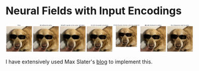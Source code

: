 # Neural Fields with Input Encodings

<div style="display: flex; justify-content: space-between;">
    <div style="flex: 1; text-align: center;">
        <img src="assets/output1.png" alt="Image 1" style="max-width: 100%; height: auto;" />
    </div>
    <div style="flex: 1; text-align: center;">
        <img src="assets/output2.png" alt="Image 2" style="max-width: 100%; height: auto;" />
    </div>
    <div style="flex: 1; text-align: center;">
        <img src="assets/output3.png" alt="Image 3" style="max-width: 100%; height: auto;" />
    </div>
    <div style="flex: 1; text-align: center;">
        <img src="assets/output4.png" alt="Image 4" style="max-width: 100%; height: auto;" />
    </div>
    <div style="flex: 1; text-align: center;">
        <img src="assets/output5.png" alt="Image 5" style="max-width: 100%; height: auto" />
    </div>
    <div style="flex: 1; text-align: center;">
        <img src="assets/output6.png" alt="Image 6" style="max-width: 100%; height: auto;" />
    </div>
    <div style="flex: 1; text-align: center;">
        <img src="assets/output7.png" alt="Image 7" style="max-width: 100%; height: auto;" />
    </div>
</div> 

I have extensively used Max Slater's <a href="https://thenumb.at/Neural-Graphics/#instant-neural-graphics-primitives">blog</a> to implement this.